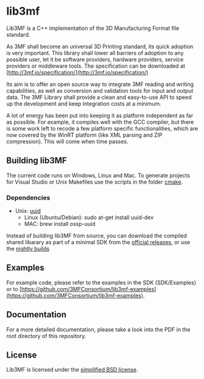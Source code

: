 # lib3mf
Lib3MF is a C++ implementation of the 3D Manufacturing Format file standard.

As 3MF shall become an universal 3D Printing standard, its quick adoption is very important. 
This library shall lower all barriers of adoption to any possible user, let it be software 
providers, hardware providers, service providers or middleware tools.
The specification can be downloaded at
[http://3mf.io/specification/](http://3mf.io/specification/)

Its aim is to offer an open source way to integrate 3MF reading and writing capabilities, as well 
as conversion and validation tools for input and output data. The 3MF Library shall provide a 
clean and easy-to-use API to speed up the development and keep integration costs at a minimum.

A lot of energy has been put into keeping it as platform independent as far as possible. For
example, it compiles well with the GCC compiler, but there is some work left to recode a few
platform specific functionalities, which are now covered by the WinRT platform (like XML parsing
and ZIP compression). This will come when time passes.

## Building lib3MF
The current code runs on Windows, Linux and Mac. To generate projects for Visual Studio or Unix
Makefiles use the scripts in the folder [cmake](cmake).

### Dependencies
* Unix: [uuid](https://linux.die.net/man/3/uuid)
    * Linux (Ubuntu/Debian): sudo at-get install uuid-dev
    * MAC: brew install ossp-uuid

Instead of building lib3MF from source, you can download the compiled shared libarary as part of a minimal SDK from the [official releases](https://github.com/3MFConsortium/lib3mf/releases),
or use the [nightly builds](https://github.com/3MFConsortium/lib3mf-binaries)

## Examples 
For example code, please refer to the examples in the SDK (SDK/Examples) or to
[https://github.com/3MFConsortium/lib3mf-examples](https://github.com/3MFConsortium/lib3mf-examples).

## Documentation
For a more detailed documentation, please take a look into the PDF in the root directory
of this repository.

## License
Lib3MF is licensed under the [simplified BSD license](LICENSE).
